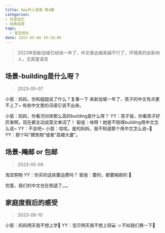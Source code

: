 ```yaml
---
title: Amy开心语录-第4篇
categories:
- 往昔追忆
- 经典语录
tags:
  - 宝宝成长
date: 2025-05-08 10:18:00
---
```


> 2023年到新加坡已经快一年了，中文表达越来越不行了，环境真的会影响人，尤其是语言

## 场景-building是什么呀？

> 2023-05-07

小慈：妈妈，你和姐姐说了什么？复重一下
来新加坡一年了，孩子的中文有点更不上了~ 
有些中文里的词语它说不出来。

小慈：妈妈，你看河对岸那么高的building是什么呀？
YY：孩子爸，你看孩子好厉害啊，现在都主动说英文单词了！
聪爸：啥呀！她是不晓得building用中文怎么说~
YY：不会吧~
小慈：哈哈，是的妈妈，我不知道那个用中文怎么说~🤣
YY：那个叫“建筑物”或者“高楼大厦”。

## 场景-飚邮 or 包邮

> 2023-05-09

淘宝购物
YY：你买的这些要运费吗？
聪爸：要的，都要飚邮的 🤣

完蛋，我们的中文也在倒退了。。。

## 家庭度假后的感受

> 2023-09-10 

小慈：妈妈明天我不想上学🎒
YY：宝贝明天我不想上班💻  ☺️不如我们换一下🤣